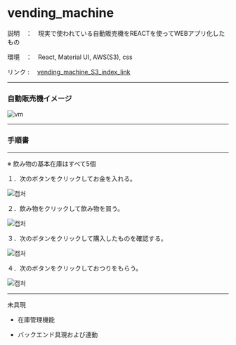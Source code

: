 # vending_machine

説明　：　現実で使われている自動販売機をREACTを使ってWEBアプリ化したもの

環境　：　React, Material UI, AWS(S3), css

リンク : 　[vending_machine_S3_index_link](https://vending-machine-choe.s3-ap-northeast-1.amazonaws.com/index/index.html)



---------------------


### 自動販売機イメージ

![vm](https://user-images.githubusercontent.com/32239001/93015229-a5286480-f5f2-11ea-89a0-57c8e1c9c9a4.PNG)


----------------------


### 手順書
----------------------
※ 飲み物の基本在庫はすべて5個

１．次のボタンをクリックしてお金を入れる。

![캡처](https://user-images.githubusercontent.com/32239001/93015270-11a36380-f5f3-11ea-9908-9ada77929882.PNG)

２．飲み物をクリックして飲み物を買う。

![캡처](https://user-images.githubusercontent.com/32239001/93015299-53340e80-f5f3-11ea-8e4b-2ffa6ff02e2c.PNG)

３．次のボタンをクリックして購入したものを確認する。

![캡처](https://user-images.githubusercontent.com/32239001/93015347-aefe9780-f5f3-11ea-94c8-9ed53da69989.PNG)

４．次のボタンをクリックしておつりをもらう。

![캡처](https://user-images.githubusercontent.com/32239001/93015319-82e31680-f5f3-11ea-9587-325cb672c943.PNG)


----------------------




未具現

- 在庫管理機能

- バックエンド具現および連動
